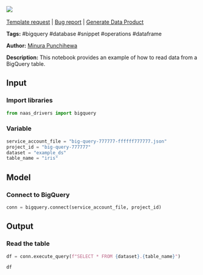 <a href="https://app.naas.ai/user-redirect/naas/downloader?url=https://raw.githubusercontent.com/jupyter-naas/awesome-notebooks/master/BigQuery/BigQuery_Read_Table.ipynb" target="_parent"><img src="https://naasai-public.s3.eu-west-3.amazonaws.com/open_in_naas.svg"/></a><br><br><a href="https://github.com/jupyter-naas/awesome-notebooks/issues/new?assignees=&labels=&template=template-request.md&title=Tool+-+Action+of+the+notebook+">Template request</a> | <a href="https://github.com/jupyter-naas/awesome-notebooks/issues/new?assignees=&labels=bug&template=bug_report.md&title=BigQuery+-+Read+Table:+Error+short+description">Bug report</a> | <a href="https://app.naas.ai/user-redirect/naas/downloader?url=https://raw.githubusercontent.com/jupyter-naas/awesome-notebooks/master/Naas/Naas_Start_data_product.ipynb" target="_parent">Generate Data Product</a>

**Tags:** #bigquery #database #snippet #operations #dataframe

**Author:** [Minura Punchihewa](https://www.linkedin.com/in/minurapunchihewa/)

**Description:** This notebook provides an example of how to read data from a BigQuery table.

## Input

### Import libraries


```python
from naas_drivers import bigquery
```

### Variable


```python
service_account_file = "big-query-777777-ffffff777777.json"
project_id = "big-query-777777"
dataset = "example_ds"
table_name = "iris"
```

## Model

### Connect to BigQuery


```python
conn = bigquery.connect(service_account_file, project_id)
```

## Output

### Read the table


```python
df = conn.execute_query(f"SELECT * FROM {dataset}.{table_name}")
```


```python
df
```
